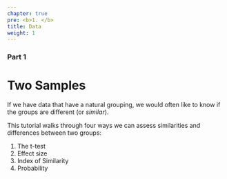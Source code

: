 ```yaml
---
chapter: true
pre: <b>1. </b>
title: Data
weight: 1
---
```


### Part 1

# Two Samples

If we have data that have a natural grouping, we would often like to know if the groups are different (or *similar*).

This tutorial walks through four ways we can assess similarities and differences between two groups: 

1. The t-test
2. Effect size
3. Index of Similarity
4. Probability



